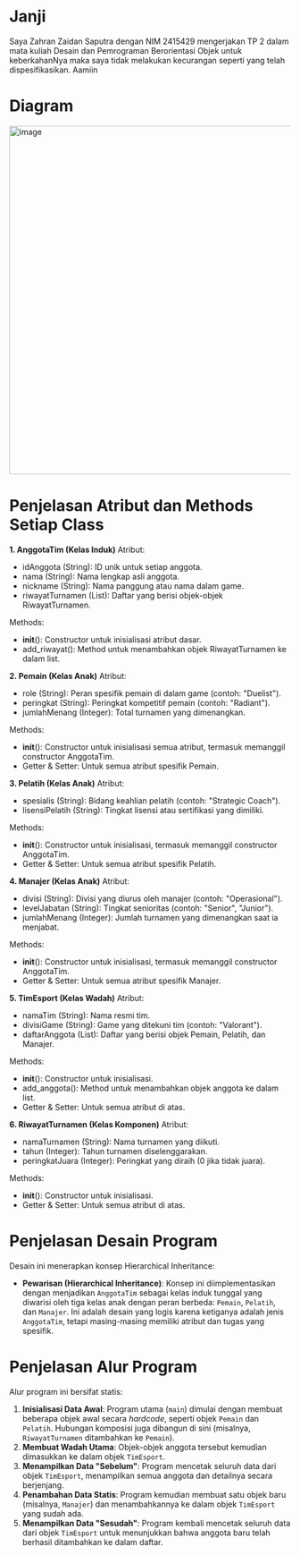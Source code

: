 # Janji

Saya Zahran Zaidan Saputra dengan NIM 2415429 mengerjakan TP 2 dalam mata kuliah Desain dan Pemrograman Berorientasi Objek untuk keberkahanNya maka saya tidak melakukan kecurangan seperti yang telah dispesifikasikan. Aamiin

# Diagram
<img width="1053" height="623" alt="image" src="https://github.com/user-attachments/assets/e9b5d2bc-a148-4f05-b726-6712fe0e5214" />

# Penjelasan Atribut dan Methods Setiap Class
**1. AnggotaTim (Kelas Induk)**
Atribut:
* idAnggota (String): ID unik untuk setiap anggota.
* nama (String): Nama lengkap asli anggota.
* nickname (String): Nama panggung atau nama dalam game.
* riwayatTurnamen (List): Daftar yang berisi objek-objek RiwayatTurnamen.

Methods:
* __init__(): Constructor untuk inisialisasi atribut dasar.
* add_riwayat(): Method untuk menambahkan objek RiwayatTurnamen ke dalam list.

**2. Pemain (Kelas Anak)**
Atribut:
* role (String): Peran spesifik pemain di dalam game (contoh: "Duelist").
* peringkat (String): Peringkat kompetitif pemain (contoh: "Radiant").
* jumlahMenang (Integer): Total turnamen yang dimenangkan.

Methods:
* __init__(): Constructor untuk inisialisasi semua atribut, termasuk memanggil constructor AnggotaTim.
* Getter & Setter: Untuk semua atribut spesifik Pemain.

**3. Pelatih (Kelas Anak)**
Atribut:
* spesialis (String): Bidang keahlian pelatih (contoh: "Strategic Coach").
* lisensiPelatih (String): Tingkat lisensi atau sertifikasi yang dimiliki.

Methods:
* __init__(): Constructor untuk inisialisasi, termasuk memanggil constructor AnggotaTim.
* Getter & Setter: Untuk semua atribut spesifik Pelatih.

**4. Manajer (Kelas Anak)**
Atribut:
* divisi (String): Divisi yang diurus oleh manajer (contoh: "Operasional").
* levelJabatan (String): Tingkat senioritas (contoh: "Senior", "Junior").
* jumlahMenang (Integer): Jumlah turnamen yang dimenangkan saat ia menjabat.

Methods:
* __init__(): Constructor untuk inisialisasi, termasuk memanggil constructor AnggotaTim.
* Getter & Setter: Untuk semua atribut spesifik Manajer.

**5. TimEsport (Kelas Wadah)**
Atribut:
* namaTim (String): Nama resmi tim.
* divisiGame (String): Game yang ditekuni tim (contoh: "Valorant").
* daftarAnggota (List): Daftar yang berisi objek Pemain, Pelatih, dan Manajer.

Methods:
* __init__(): Constructor untuk inisialisasi.
* add_anggota(): Method untuk menambahkan objek anggota ke dalam list.
* Getter & Setter: Untuk semua atribut di atas.

**6. RiwayatTurnamen (Kelas Komponen)**
Atribut:
* namaTurnamen (String): Nama turnamen yang diikuti.
* tahun (Integer): Tahun turnamen diselenggarakan.
* peringkatJuara (Integer): Peringkat yang diraih (0 jika tidak juara).

Methods:
* __init__(): Constructor untuk inisialisasi.
* Getter & Setter: Untuk semua atribut di atas.


# Penjelasan Desain Program
Desain ini menerapkan konsep Hierarchical Inheritance:

* **Pewarisan (Hierarchical Inheritance)**: Konsep ini diimplementasikan dengan menjadikan `AnggotaTim` sebagai kelas induk tunggal yang diwarisi oleh tiga kelas anak dengan peran berbeda: `Pemain`, `Pelatih`, dan `Manajer`. Ini adalah desain yang logis karena ketiganya adalah jenis `AnggotaTim`, tetapi masing-masing memiliki atribut dan tugas yang spesifik.

# Penjelasan Alur Program

Alur program ini bersifat statis:
1.  **Inisialisasi Data Awal**: Program utama (`main`) dimulai dengan membuat beberapa objek awal secara *hardcode*, seperti objek `Pemain` dan `Pelatih`. Hubungan komposisi juga dibangun di sini (misalnya, `RiwayatTurnamen` ditambahkan ke `Pemain`).
2.  **Membuat Wadah Utama**: Objek-objek anggota tersebut kemudian dimasukkan ke dalam objek `TimEsport`.
3.  **Menampilkan Data "Sebelum"**: Program mencetak seluruh data dari objek `TimEsport`, menampilkan semua anggota dan detailnya secara berjenjang.
4.  **Penambahan Data Statis**: Program kemudian membuat satu objek baru (misalnya, `Manajer`) dan menambahkannya ke dalam objek `TimEsport` yang sudah ada.
5.  **Menampilkan Data "Sesudah"**: Program kembali mencetak seluruh data dari objek `TimEsport` untuk menunjukkan bahwa anggota baru telah berhasil ditambahkan ke dalam daftar.
